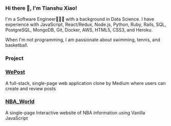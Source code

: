 ### Hi there 👋, I'm Tianshu Xiao!

I'm a Software Engineer👨🏼‍💻 with a background in Data Science. I have experience with JavaScript, React/Redux, Node.js, Python, Ruby, Rails, SQL, PostgreSQL, MongoDB, Git, Docker, AWS, HTML5, CSS3, and Heroku.

When I'm not programming, I am passionate about swimming, tennis, and basketball.


### Project

### [WePost](https://medium-wepost.herokuapp.com/)
A full-stack, single-page web application clone by Medium where users can create and review posts

### [NBA_World](https://tians97.github.io/NBA_World/)
A single-page Interactive website of NBA information using Vanilla JavaScript 


